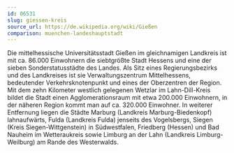 ```yaml
---
id: 06531
slug: giessen-kreis
source_url: https://de.wikipedia.org/wiki/Gießen
comparison: muenchen-landeshauptstadt
---
```


Die mittelhessische Universitätsstadt Gießen im gleichnamigen Landkreis ist mit ca. 86.000 Einwohnern die siebtgrößte Stadt Hessens und eine der sieben Sonderstatusstädte des Landes. Als Sitz eines Regierungsbezirks und des Landkreises ist sie Verwaltungszentrum Mittelhessens, bedeutender Verkehrsknotenpunkt und eines der Oberzentren der Region. Mit dem zehn Kilometer westlich gelegenen Wetzlar im Lahn-Dill-Kreis bildet die Stadt einen Agglomerationsraum mit etwa 200.000 Einwohnern, in der näheren Region kommt man auf ca. 320.000 Einwohner. In weiterer Entfernung liegen die Städte Marburg (Landkreis Marburg-Biedenkopf) lahnaufwärts, Fulda (Landkreis Fulda) jenseits des Vogelsbergs, Siegen (Kreis Siegen-Wittgenstein) in Südwestfalen, Friedberg (Hessen) und Bad Nauheim im Wetteraukreis sowie Limburg an der Lahn (Landkreis Limburg-Weilburg) am Rande des Westerwalds.
